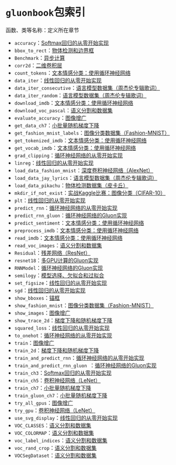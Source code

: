 # `gluonbook`包索引


函数、类等名称：定义所在章节

* `accuracy`：[Softmax回归的从零开始实现](../chapter_deep-learning-basics/softmax-regression-scratch.md)
* `bbox_to_rect`：[物体检测和边界框](../chapter_computer-vision/bounding-box.md)
* `Benchmark`：[异步计算](../chapter_computational-performance/async-computation.md)
* `corr2d`：[二维卷积层](../chapter_convolutional-neural-networks/conv-layer.md)
* `count_tokens`：[文本情感分类：使用循环神经网络](../chapter_natural-language-processing/sentiment-analysis-rnn.md)
* `data_iter`：[线性回归的从零开始实现](../chapter_deep-learning-basics/linear-regression-scratch.md)
* `data_iter_consecutive`：[语言模型数据集（周杰伦专辑歌词）](../chapter_recurrent-neural-networks/lang-model-dataset.md)
* `data_iter_random`：[语言模型数据集（周杰伦专辑歌词）](../chapter_recurrent-neural-networks/lang-model-dataset.md)
* `download_imdb`：[文本情感分类：使用循环神经网络](../chapter_natural-language-processing/sentiment-analysis-rnn.md)
* `download_voc_pascal`：[语义分割和数据集](../chapter_computer-vision/semantic-segmentation-and-dataset.md)
* `evaluate_accuracy`：[图像增广](../chapter_computer-vision/image-augmentation.md)
* `get_data_ch7`：[小批量随机梯度下降](../chapter_optimization/minibatch-sgd.md)
* `get_fashion_mnist_labels`：[图像分类数据集（Fashion-MNIST）](../chapter_deep-learning-basics/fashion-mnist.md)
* `get_tokenized_imdb`：[文本情感分类：使用循环神经网络](../chapter_natural-language-processing/sentiment-analysis-rnn.md)
* `get_vocab_imdb`：[文本情感分类：使用循环神经网络](../chapter_natural-language-processing/sentiment-analysis-rnn.md)
* `grad_clipping`：[循环神经网络的从零开始实现](../chapter_recurrent-neural-networks/rnn-scratch.md)
* `linreg`：[线性回归的从零开始实现](../chapter_deep-learning-basics/linear-regression-scratch.md)
* `load_data_fashion_mnist`：[深度卷积神经网络（AlexNet）](../chapter_convolutional-neural-networks/alexnet.md)
* `load_data_jay_lyrics`：[语言模型数据集（周杰伦专辑歌词）](../chapter_recurrent-neural-networks/lang-model-dataset.md)
* `load_data_pikachu`：[物体检测数据集（皮卡丘）](../chapter_computer-vision/object-detection-dataset.md)
* `mkdir_if_not_exist`：[实战Kaggle比赛：图像分类（CIFAR-10）](../chapter_computer-vision/kaggle-gluon-cifar10.md)
* `plt`：[线性回归的从零开始实现](../chapter_deep-learning-basics/linear-regression-scratch.md)
* `predict_rnn`：[循环神经网络的从零开始实现](../chapter_recurrent-neural-networks/rnn-scratch.md)
* `predict_rnn_gluon`：[循环神经网络的Gluon实现](../chapter_recurrent-neural-networks/rnn-gluon.md)
* `predict_sentiment`：[文本情感分类：使用循环神经网络](../chapter_natural-language-processing/sentiment-analysis-rnn.md)
* `preprocess_imdb`：[文本情感分类：使用循环神经网络](../chapter_natural-language-processing/sentiment-analysis-rnn.md)
* `read_imdb`：[文本情感分类：使用循环神经网络](../chapter_natural-language-processing/sentiment-analysis-rnn.md)
* `read_voc_images`：[语义分割和数据集](../chapter_computer-vision/semantic-segmentation-and-dataset.md)
* `Residual`：[残差网络（ResNet）](../chapter_convolutional-neural-networks/resnet.md)
* `resnet18`：[多GPU计算的Gluon实现](../chapter_computational-performance/multiple-gpus-gluon.md)
* `RNNModel`：[循环神经网络的Gluon实现](../chapter_recurrent-neural-networks/rnn-gluon.md)
* `semilogy`：[模型选择、欠拟合和过拟合](../chapter_deep-learning-basics/underfit-overfit.md)
* `set_figsize`：[线性回归的从零开始实现](../chapter_deep-learning-basics/linear-regression-scratch.md)
* `sgd`：[线性回归的从零开始实现](../chapter_deep-learning-basics/linear-regression-scratch.md)
* `show_bboxes`：[锚框](../chapter_computer-vision/anchor.md)
* `show_fashion_mnist`：[图像分类数据集（Fashion-MNIST）](../chapter_deep-learning-basics/fashion-mnist.md)
* `show_images`：[图像增广](../chapter_computer-vision/image-augmentation.md)
* `show_trace_2d`：[梯度下降和随机梯度下降](../chapter_optimization/gd-sgd.md)
* `squared_loss`：[线性回归的从零开始实现](../chapter_deep-learning-basics/linear-regression-scratch.md)
* `to_onehot`：[循环神经网络的从零开始实现](../chapter_recurrent-neural-networks/rnn-scratch.md)
* `train`：[图像增广](../chapter_computer-vision/image-augmentation.md)
* `train_2d`：[梯度下降和随机梯度下降](../chapter_optimization/gd-sgd.md)
* `train_and_predict_rnn`：[循环神经网络的从零开始实现](../chapter_recurrent-neural-networks/rnn-scratch.md)
* `train_and_predict_rnn_gluon `：[循环神经网络的Gluon实现](../chapter_recurrent-neural-networks/rnn-gluon.md)
* `train_ch3`：[Softmax回归的从零开始实现](../chapter_deep-learning-basics/softmax-regression-scratch.md)
* `train_ch5`：[卷积神经网络（LeNet）](../chapter_convolutional-neural-networks/lenet.md)
* `train_ch7`：[小批量随机梯度下降](../chapter_optimization/minibatch-sgd.md)
* `train_gluon_ch7`：[小批量随机梯度下降](../chapter_optimization/minibatch-sgd.md)
* `try_all_gpus`：[图像增广](../chapter_computer-vision/image-augmentation.md)
* `try_gpu`：[卷积神经网络（LeNet）](../chapter_convolutional-neural-networks/lenet.md)
* `use_svg_display`：[线性回归的从零开始实现](../chapter_deep-learning-basics/linear-regression-scratch.md)
* `VOC_CLASSES`：[语义分割和数据集](../chapter_computer-vision/semantic-segmentation-and-dataset.md)
* `VOC_COLORMAP`：[语义分割和数据集](../chapter_computer-vision/semantic-segmentation-and-dataset.md)
* `voc_label_indices`：[语义分割和数据集](../chapter_computer-vision/semantic-segmentation-and-dataset.md)
* `voc_rand_crop`：[语义分割和数据集](../chapter_computer-vision/semantic-segmentation-and-dataset.md)
* `VOCSegDataset`：[语义分割和数据集](../chapter_computer-vision/semantic-segmentation-and-dataset.md)
